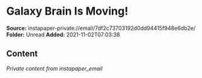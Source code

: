 # Galaxy Brain Is Moving!

**Source:** instapaper-private://email/7df2c73703192d0dd94415f948e6db2e/
**Folder:** Unread
**Added:** 2021-11-02T07:03:38




## Content
*Private content from instapaper_email*
